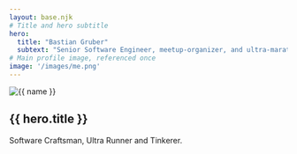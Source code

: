 ```yaml
---
layout: base.njk
# Title and hero subtitle
hero:
  title: "Bastian Gruber"
  subtext: "Senior Software Engineer, meetup-organizer, and ultra-marathon enthusiast living on Nova Scotia’s South Shore."
# Main profile image, referenced once
image: '/images/me.png'
---
```


<section class="about-hero">
  <div class="about-hero__content">
      <img src="{{ image }}" alt="{{ name }}" class="about__image">
    <h1 class="about-hero__title">{{ hero.title }}</h1>
    <p class="about-hero__description">
        Software Craftsman, Ultra Runner and Tinkerer.
    </p>
  </div>
</section>
